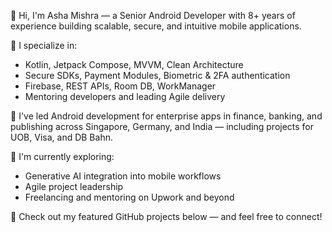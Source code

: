 👋 Hi, I'm Asha Mishra — a Senior Android Developer with 8+ years of experience building scalable, secure, and intuitive mobile applications.

🚀 I specialize in:
- Kotlin, Jetpack Compose, MVVM, Clean Architecture
- Secure SDKs, Payment Modules, Biometric & 2FA authentication
- Firebase, REST APIs, Room DB, WorkManager
- Mentoring developers and leading Agile delivery

💼 I've led Android development for enterprise apps in finance, banking, and publishing across Singapore, Germany, and India — including projects for UOB, Visa, and DB Bahn.

🧠 I'm currently exploring:
- Generative AI integration into mobile workflows
- Agile project leadership
- Freelancing and mentoring on Upwork and beyond

🔗 Check out my featured GitHub projects below — and feel free to connect!
